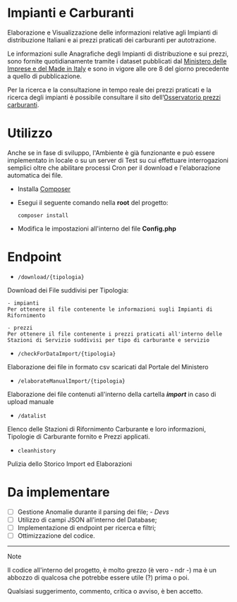 # Impianti e Carburanti
Elaborazione e Visualizzazione delle informazioni relative agli Impianti di distribuzione Italiani e ai prezzi praticati dei carburanti per autotrazione.

Le informazioni sulle Anagrafiche degli Impianti di distribuzione e sui prezzi, sono fornite quotidianamente tramite i dataset pubblicati dal [Ministero delle Imprese e del Made in Italy](https://www.mimit.gov.it/it/open-data/elenco-dataset/carburanti-prezzi-praticati-e-anagrafica-degli-impianti, "Ministero delle Imprese e del Made in Italy") e sono in vigore alle ore 8 del giorno precedente a quello di pubblicazione.

Per la ricerca e la consultazione in tempo reale dei prezzi praticati e la ricerca degli impianti è possibile consultare il sito dell’[Osservatorio prezzi carburanti](https://carburanti.mise.gov.it/ospzSearch/home "Osservatorio prezzi carburanti").

# Utilizzo
Anche se in fase di sviluppo, l'Ambiente è già funzionante e può essere implementato in locale o su un server di Test su cui effettuare interrogazioni semplici oltre che abilitare processi Cron per il download e l'elaborazione automatica dei file.

- Installa [Composer](https://getcomposer.org/ "Composer's Homepage")

- Esegui il seguente comando nella **root** del progetto:
  ```
  composer install
  ```

- Modifica le impostazioni all'interno del file **Config.php**

# Endpoint

- `/download/{tipologia}`

Download dei File suddivisi per Tipologia:

 	- impianti
    Per ottenere il file contenente le informazioni sugli Impianti di Rifornimento

	- prezzi
 	Per ottenere il file contenente i prezzi praticati all'interno delle Stazioni di Servizio suddivisi per tipo di carburante e servizio

- `/checkForDataImport/{tipologia}`

Elaborazione dei file in formato csv scaricati dal Portale del Ministero

- `/elaborateManualImport/{tipologia}`

Elaborazione dei file contenuti all'interno della cartella ***import*** in caso di upload manuale

- `/datalist`

Elenco delle Stazioni di Rifornimento Carburante e loro informazioni, Tipologie di Carburante fornito e Prezzi applicati.

- `cleanhistory`

Pulizia dello Storico Import ed Elaborazioni

# Da implementare

  -	[ ] Gestione Anomalie durante il parsing dei file; - *Devs*
  -	[ ] Utilizzo di campi JSON all'interno del Database;
  -	[ ] Implementazione di endpoint per ricerca e filtri;
  -	[ ] Ottimizzazione del codice.

---
> [!NOTE]
> Il codice all'interno del progetto, è molto grezzo (è vero - ndr -) ma è un abbozzo di qualcosa che potrebbe essere utile (?) prima o poi.
> 
> Qualsiasi suggerimento, commento, critica o avviso, è ben accetto.
